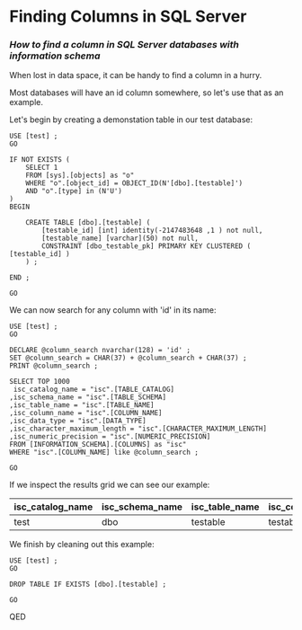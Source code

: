 Finding Columns in SQL Server 
============================= 

### *How to find a column in SQL Server databases with information schema* 

When lost in data space, it can be handy to find a column in a hurry. 

Most databases will have an id column somewhere, so let's use that as an example. 

Let's begin by creating a demonstation table in our test database: 

```tsql 
USE [test] ; 
GO 

IF NOT EXISTS ( 
	SELECT 1 
	FROM [sys].[objects] as "o"  
	WHERE "o".[object_id] = OBJECT_ID(N'[dbo].[testable]') 
	AND "o".[type] in (N'U') 
)
BEGIN 

	CREATE TABLE [dbo].[testable] ( 	 
		[testable_id] [int] identity(-2147483648 ,1 ) not null, 
		[testable_name] [varchar](50) not null, 
		CONSTRAINT [dbo_testable_pk] PRIMARY KEY CLUSTERED ( [testable_id] ) 
	) ; 

END ; 

GO 
```

We can now search for any column with 'id' in its name: 

```tsql 
USE [test] ; 
GO 

DECLARE @column_search nvarchar(128) = 'id' ; 
SET @column_search = CHAR(37) + @column_search + CHAR(37) ; 
PRINT @column_search ; 

SELECT TOP 1000  
 isc_catalog_name = "isc".[TABLE_CATALOG]
,isc_schema_name = "isc".[TABLE_SCHEMA]
,isc_table_name = "isc".[TABLE_NAME] 
,isc_column_name = "isc".[COLUMN_NAME] 
,isc_data_type = "isc".[DATA_TYPE] 
,isc_character_maximum_length = "isc".[CHARACTER_MAXIMUM_LENGTH] 
,isc_numeric_precision = "isc".[NUMERIC_PRECISION]   
FROM [INFORMATION_SCHEMA].[COLUMNS] as "isc" 
WHERE "isc".[COLUMN_NAME] like @column_search ; 

GO 
``` 

If we inspect the results grid we can see our example: 

| isc_catalog_name	| isc_schema_name	| isc_table_name	| isc_column_name	| isc_data_type	| isc_character_maximum_length	| isc_numeric_precision |
| ----	| ---	| --------	| -----------	| ---	| ---	| --- |
| test	| dbo	| testable	| testable_id	| int	| NULL	| 10 |

We finish by cleaning out this example: 

```tsql 
USE [test] ; 
GO 

DROP TABLE IF EXISTS [dbo].[testable] ; 

GO 
```
QED 
